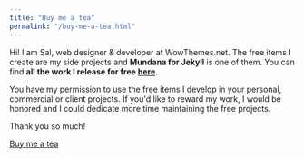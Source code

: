```yaml
---
title: "Buy me a tea"
permalink: "/buy-me-a-tea.html"
---
```


Hi! I am Sal, web designer & developer at WowThemes.net. The free items I create are my side projects and **Mundana for Jekyll** is one of them. You can find **all the work I release for free [here](https://www.wowthemes.net/category/free-themes-templates/)**.

You have my permission to use the free items I develop in your personal, commercial or client projects. If you'd like to reward my work, I would be honored and I could dedicate more time maintaining the free projects.

Thank you so much!

<a class="btn btn-danger" href="https://www.wowthemes.net/donate/">Buy me a tea</a>
